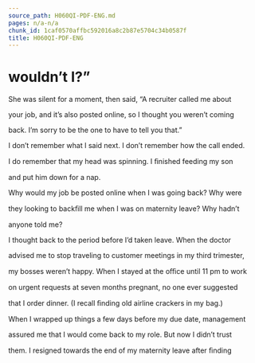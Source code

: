 ```yaml
---
source_path: H060QI-PDF-ENG.md
pages: n/a-n/a
chunk_id: 1caf0570affbc592016a8c2b87e5704c34b0587f
title: H060QI-PDF-ENG
---
```

# wouldn’t I?”

She was silent for a moment, then said, “A recruiter called me about

your job, and it’s also posted online, so I thought you weren’t coming

back. I’m sorry to be the one to have to tell you that.”

I don’t remember what I said next. I don’t remember how the call ended.

I do remember that my head was spinning. I ﬁnished feeding my son

and put him down for a nap.

Why would my job be posted online when I was going back? Why were

they looking to backﬁll me when I was on maternity leave? Why hadn’t

anyone told me?

I thought back to the period before I’d taken leave. When the doctor

advised me to stop traveling to customer meetings in my third trimester,

my bosses weren’t happy. When I stayed at the oﬃce until 11 pm to work

on urgent requests at seven months pregnant, no one ever suggested

that I order dinner. (I recall ﬁnding old airline crackers in my bag.)

When I wrapped up things a few days before my due date, management

assured me that I would come back to my role. But now I didn’t trust

them. I resigned towards the end of my maternity leave after ﬁnding
